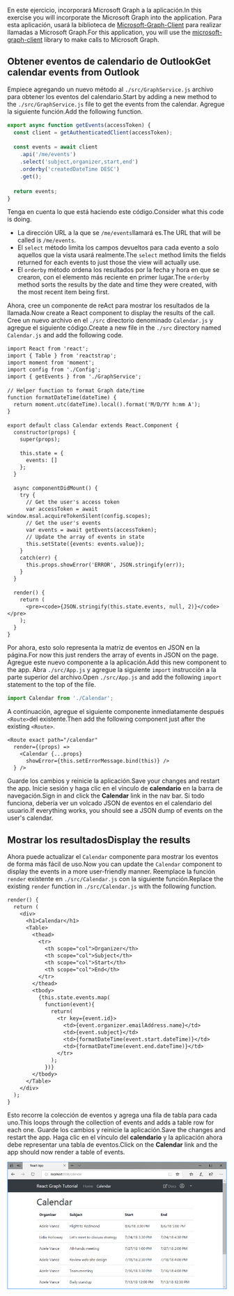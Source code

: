 <!-- markdownlint-disable MD002 MD041 -->

<span data-ttu-id="4c622-101">En este ejercicio, incorporará Microsoft Graph a la aplicación.</span><span class="sxs-lookup"><span data-stu-id="4c622-101">In this exercise you will incorporate the Microsoft Graph into the application.</span></span> <span data-ttu-id="4c622-102">Para esta aplicación, usará la biblioteca de [Microsoft-Graph-Client](https://github.com/microsoftgraph/msgraph-sdk-javascript) para realizar llamadas a Microsoft Graph.</span><span class="sxs-lookup"><span data-stu-id="4c622-102">For this application, you will use the [microsoft-graph-client](https://github.com/microsoftgraph/msgraph-sdk-javascript) library to make calls to Microsoft Graph.</span></span>

## <a name="get-calendar-events-from-outlook"></a><span data-ttu-id="4c622-103">Obtener eventos de calendario de Outlook</span><span class="sxs-lookup"><span data-stu-id="4c622-103">Get calendar events from Outlook</span></span>

<span data-ttu-id="4c622-104">Empiece agregando un nuevo método al `./src/GraphService.js` archivo para obtener los eventos del calendario.</span><span class="sxs-lookup"><span data-stu-id="4c622-104">Start by adding a new method to the `./src/GraphService.js` file to get the events from the calendar.</span></span> <span data-ttu-id="4c622-105">Agregue la siguiente función.</span><span class="sxs-lookup"><span data-stu-id="4c622-105">Add the following function.</span></span>

```js
export async function getEvents(accessToken) {
  const client = getAuthenticatedClient(accessToken);

  const events = await client
    .api('/me/events')
    .select('subject,organizer,start,end')
    .orderby('createdDateTime DESC')
    .get();

  return events;
}
```

<span data-ttu-id="4c622-106">Tenga en cuenta lo que está haciendo este código.</span><span class="sxs-lookup"><span data-stu-id="4c622-106">Consider what this code is doing.</span></span>

- <span data-ttu-id="4c622-107">La dirección URL a la que se `/me/events`llamará es.</span><span class="sxs-lookup"><span data-stu-id="4c622-107">The URL that will be called is `/me/events`.</span></span>
- <span data-ttu-id="4c622-108">El `select` método limita los campos devueltos para cada evento a solo aquellos que la vista usará realmente.</span><span class="sxs-lookup"><span data-stu-id="4c622-108">The `select` method limits the fields returned for each events to just those the view will actually use.</span></span>
- <span data-ttu-id="4c622-109">El `orderby` método ordena los resultados por la fecha y hora en que se crearon, con el elemento más reciente en primer lugar.</span><span class="sxs-lookup"><span data-stu-id="4c622-109">The `orderby` method sorts the results by the date and time they were created, with the most recent item being first.</span></span>

<span data-ttu-id="4c622-110">Ahora, cree un componente de reAct para mostrar los resultados de la llamada.</span><span class="sxs-lookup"><span data-stu-id="4c622-110">Now create a React component to display the results of the call.</span></span> <span data-ttu-id="4c622-111">Cree un nuevo archivo en el `./src` directorio denominado `Calendar.js` y agregue el siguiente código.</span><span class="sxs-lookup"><span data-stu-id="4c622-111">Create a new file in the `./src` directory named `Calendar.js` and add the following code.</span></span>

```JSX
import React from 'react';
import { Table } from 'reactstrap';
import moment from 'moment';
import config from './Config';
import { getEvents } from './GraphService';

// Helper function to format Graph date/time
function formatDateTime(dateTime) {
  return moment.utc(dateTime).local().format('M/D/YY h:mm A');
}

export default class Calendar extends React.Component {
  constructor(props) {
    super(props);

    this.state = {
      events: []
    };
  }

  async componentDidMount() {
    try {
      // Get the user's access token
      var accessToken = await window.msal.acquireTokenSilent(config.scopes);
      // Get the user's events
      var events = await getEvents(accessToken);
      // Update the array of events in state
      this.setState({events: events.value});
    }
    catch(err) {
      this.props.showError('ERROR', JSON.stringify(err));
    }
  }

  render() {
    return (
      <pre><code>{JSON.stringify(this.state.events, null, 2)}</code></pre>
    );
  }
}
```

<span data-ttu-id="4c622-112">Por ahora, esto solo representa la matriz de eventos en JSON en la página.</span><span class="sxs-lookup"><span data-stu-id="4c622-112">For now this just renders the array of events in JSON on the page.</span></span> <span data-ttu-id="4c622-113">Agregue este nuevo componente a la aplicación.</span><span class="sxs-lookup"><span data-stu-id="4c622-113">Add this new component to the app.</span></span> <span data-ttu-id="4c622-114">Abra `./src/App.js` y agregue la siguiente `import` instrucción a la parte superior del archivo.</span><span class="sxs-lookup"><span data-stu-id="4c622-114">Open `./src/App.js` and add the following `import` statement to the top of the file.</span></span>

```js
import Calendar from './Calendar';
```

<span data-ttu-id="4c622-115">A continuación, agregue el siguiente componente inmediatamente después `<Route>`del existente.</span><span class="sxs-lookup"><span data-stu-id="4c622-115">Then add the following component just after the existing `<Route>`.</span></span>

```JSX
<Route exact path="/calendar"
  render={(props) =>
    <Calendar {...props}
      showError={this.setErrorMessage.bind(this)} />
  } />
```

<span data-ttu-id="4c622-116">Guarde los cambios y reinicie la aplicación.</span><span class="sxs-lookup"><span data-stu-id="4c622-116">Save your changes and restart the app.</span></span> <span data-ttu-id="4c622-117">Inicie sesión y haga clic en el vínculo de **calendario** en la barra de navegación.</span><span class="sxs-lookup"><span data-stu-id="4c622-117">Sign in and click the **Calendar** link in the nav bar.</span></span> <span data-ttu-id="4c622-118">Si todo funciona, debería ver un volcado JSON de eventos en el calendario del usuario.</span><span class="sxs-lookup"><span data-stu-id="4c622-118">If everything works, you should see a JSON dump of events on the user's calendar.</span></span>

## <a name="display-the-results"></a><span data-ttu-id="4c622-119">Mostrar los resultados</span><span class="sxs-lookup"><span data-stu-id="4c622-119">Display the results</span></span>

<span data-ttu-id="4c622-120">Ahora puede actualizar el `Calendar` componente para mostrar los eventos de forma más fácil de uso.</span><span class="sxs-lookup"><span data-stu-id="4c622-120">Now you can update the `Calendar` component to display the events in a more user-friendly manner.</span></span> <span data-ttu-id="4c622-121">Reemplace la función `render` existente en `./src/Calendar.js` con la siguiente función.</span><span class="sxs-lookup"><span data-stu-id="4c622-121">Replace the existing `render` function in `./src/Calendar.js` with the following function.</span></span>

```JSX
render() {
  return (
    <div>
      <h1>Calendar</h1>
      <Table>
        <thead>
          <tr>
            <th scope="col">Organizer</th>
            <th scope="col">Subject</th>
            <th scope="col">Start</th>
            <th scope="col">End</th>
          </tr>
        </thead>
        <tbody>
          {this.state.events.map(
            function(event){
              return(
                <tr key={event.id}>
                  <td>{event.organizer.emailAddress.name}</td>
                  <td>{event.subject}</td>
                  <td>{formatDateTime(event.start.dateTime)}</td>
                  <td>{formatDateTime(event.end.dateTime)}</td>
                </tr>
              );
            })}
        </tbody>
      </Table>
    </div>
  );
}
```

<span data-ttu-id="4c622-122">Esto recorre la colección de eventos y agrega una fila de tabla para cada uno.</span><span class="sxs-lookup"><span data-stu-id="4c622-122">This loops through the collection of events and adds a table row for each one.</span></span> <span data-ttu-id="4c622-123">Guarde los cambios y reinicie la aplicación.</span><span class="sxs-lookup"><span data-stu-id="4c622-123">Save the changes and restart the app.</span></span> <span data-ttu-id="4c622-124">Haga clic en el vínculo del **calendario** y la aplicación ahora debe representar una tabla de eventos.</span><span class="sxs-lookup"><span data-stu-id="4c622-124">Click on the **Calendar** link and the app should now render a table of events.</span></span>

![Captura de pantalla de la tabla de eventos](./images/add-msgraph-01.png)
